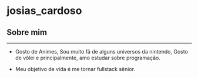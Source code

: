 # josias_cardoso

## Sobre mim 
---
- Gosto de Animes, Sou muito fã de alguns universos da nintendo, Gosto de vôlei e principalmente, amo estudar sobre programação.

- Meu objetivo de vida é me tornar fullstack sênior.
